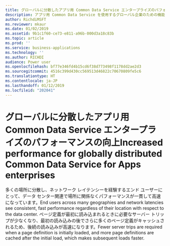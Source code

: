 ```yaml
---
title: グローバルに分散したアプリ用 Common Data Service エンタープライズのパフォーマンスの向上
description: アプリ用 Common Data Service を使用するグローバル企業のための機能強化
author: RichdiMSFT
ms.reviewer: mkaur
ms.date: 01/02/2019
ms.assetid: 9b1c1f60-ce73-e811-a96b-000d3a18c83b
ms.topic: article
ms.prod: ''
ms.service: business-applications
ms.technology: ''
ms.author: RICHDI
audience: Power user
ms.openlocfilehash: bf77e346fd4b15cd6f38d773498f1178dd2ae2d3
ms.sourcegitcommit: 4516c399d430cc569513d46822c70670809fe5c6
ms.translationtype: HT
ms.contentlocale: ja-JP
ms.lasthandoff: 01/12/2019
ms.locfileid: "202041"
---
```

# <a name="increased-performance-for-globally-distributed-common-data-service-for-apps-enterprises"></a><span data-ttu-id="7e0df-103">グローバルに分散したアプリ用 Common Data Service エンタープライズのパフォーマンスの向上</span><span class="sxs-lookup"><span data-stu-id="7e0df-103">Increased performance for globally distributed Common Data Service for Apps enterprises</span></span>




<span data-ttu-id="7e0df-104">多くの場所に分散し、ネットワーク レイテンシーを経験するエンド ユーザーにとって、データ センター関連で場所に関係なくパフォーマンスが一貫して高速になっています。</span><span class="sxs-lookup"><span data-stu-id="7e0df-104">End users across many geographies and network latencies see consistent, fast performance regardless of their location with respect to the data center.</span></span> <span data-ttu-id="7e0df-105">ページ定義が最初に読み込まれるときに必要なサーバー トリップが少なくなり、最初の読み込みの後でさらに多くのページ定義がキャッシュされるため、後続の読み込みが高速になります。</span><span class="sxs-lookup"><span data-stu-id="7e0df-105">Fewer server trips are required when a page definition is initially loaded, and more page definitions are cached after the initial load, which makes subsequent loads faster.</span></span>